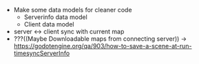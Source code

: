 * Make some data models for cleaner code
  * Serverinfo data model
  * Client data model
* server <-> client sync with current map
* ???((Maybe Downloadable maps from connecting server)) -> https://godotengine.org/qa/903/how-to-save-a-scene-at-run-timesyncServerInfo